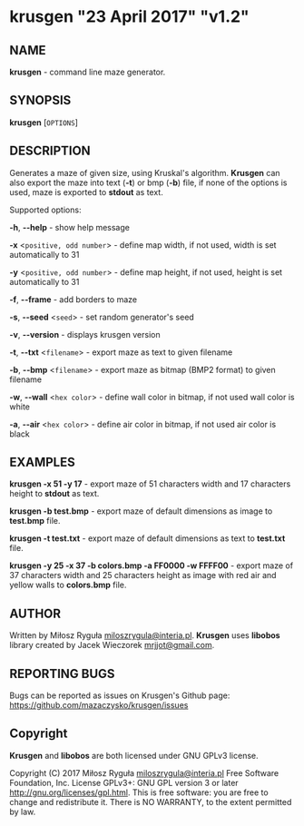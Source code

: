 # krusgen "23 April 2017" "v1.2"

## NAME
**krusgen** - command line maze generator.

## SYNOPSIS
**krusgen** [`OPTIONS`]

## DESCRIPTION
Generates a maze of given size, using Kruskal's algorithm.
**Krusgen** can also export the maze into text (**-t**)  or bmp (**-b**) file, if none of the options is used, maze is exported to **stdout** as text.

Supported options:

**-h**, **--help** - show help message

**-x** <`positive, odd number`> - define map width, if not used, width is set automatically to 31

**-y** <`positive, odd number`> - define map height, if not used, height is set automatically to 31

**-f**, **--frame** - add borders to maze

**-s**, **--seed** <`seed`> - set random generator's seed

**-v**, **--version** - displays krusgen version

**-t**, **--txt** <`filename`> - export maze as text to given filename

**-b**, **--bmp** <`filename`> - export maze as bitmap (BMP2 format) to given filename

**-w**, **--wall** <`hex color`> - define wall color in bitmap, if not used wall color is white

**-a**, **--air** <`hex color`> - define air color in bitmap, if not used air color is black

## EXAMPLES
**krusgen -x 51 -y 17** - export maze of 51 characters width and 17 characters height to **stdout** as text.

**krusgen -b test.bmp** - export maze of default dimensions as image to **test.bmp** file.

**krusgen -t test.txt** - export maze of default dimensions as text to **test.txt** file.

**krusgen -y 25 -x 37 -b colors.bmp -a FF0000 -w FFFF00** - export maze of 37 characters width and 25 characters height as image with red air and yellow walls to **colors.bmp** file.

## AUTHOR
Written by Miłosz Ryguła <miloszrygula@interia.pl>.
**Krusgen** uses **libobos** library created by Jacek Wieczorek <mrjjot@gmail.com>.

## REPORTING BUGS
Bugs can be reported as issues on Krusgen's Github page: https://github.com/mazaczysko/krusgen/issues

## Copyright
**Krusgen** and **libobos** are both licensed under GNU GPLv3 license.

Copyright (C) 2017 Miłosz Ryguła <miloszrygula@interia.pl>
Free Software Foundation, Inc.  License GPLv3+: GNU
GPL version 3 or later <http://gnu.org/licenses/gpl.html>.
This is free software: you are free  to  change  and  redistribute  it.
There is NO WARRANTY, to the extent permitted by law.
